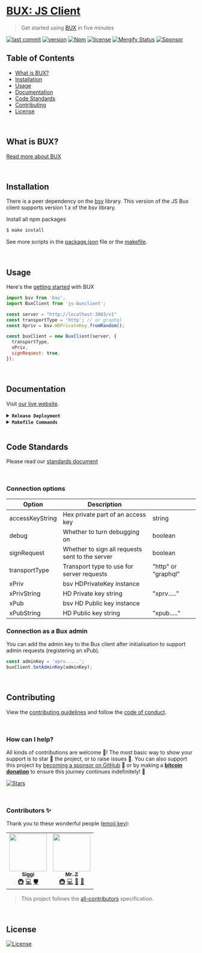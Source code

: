 # [BUX: JS Client](https://www.npmjs.com/package/@buxorg/js-buxclient)
> Get started using [BUX](https://getbux.io) in five minutes

[![last commit](https://img.shields.io/github/last-commit/BuxOrg/js-buxclient.svg?style=flat&v=2)](https://github.com/BuxOrg/js-buxclient/commits/master)
[![version](https://img.shields.io/github/release-pre/BuxOrg/js-buxclient.svg?style=flat&v=2)](https://github.com/BuxOrg/js-buxclient/releases)
[![Npm](https://img.shields.io/npm/v/@buxorg/js-buxclient?style=flat&v=2)](https://www.npmjs.com/package/@buxorg/js-buxclient)
[![license](https://img.shields.io/badge/license-Open%20BSV-brightgreen.svg?style=flat&v=2)](/LICENSE)
[![Mergify Status](https://img.shields.io/endpoint.svg?url=https://gh.mergify.io/badges/BuxOrg/js-buxclient&style=flat&v=2)](https://mergify.io)
[![Sponsor](https://img.shields.io/badge/sponsor-BuxOrg-181717.svg?logo=github&style=flat&v=2)](https://github.com/sponsors/BuxOrg)

## Table of Contents
- [What is BUX?](#what-is-bux)
- [Installation](#installation)
- [Usage](#usage)
- [Documentation](#documentation)
- [Code Standards](#code-standards)
- [Contributing](#contributing)
- [License](#license)

<br />

## What is BUX?
[Read more about BUX](https://getbux.io)

<br />

## Installation
There is a peer dependency on the [bsv](https://github.com/moneybutton/bsv/tree/bsv-legacy) library. This version of the JS Bux client
supports version 1.x of the bsv library.

Install all npm packages
```bash
$ make install
```

See more scripts in the [package.json](package.json) file or the [makefile](Makefile).

<br />

## Usage
Here's the [getting started](https://getbux.io) with BUX

```javascript
import bsv from 'bsv';
import BuxClient from 'js-buxclient';

const server = "http://localhost:3003/v1"
const transportType = 'http'; // or graphql
const Xpriv = bsv.HDPrivateKey.fromRandom();

const buxClient = new BuxClient(server, {
  transportType,
  xPriv,
  signRequest: true,
});
```

<br />

## Documentation
Visit [our live website](https://getbux.io).

<details>
<summary><strong><code>Release Deployment</code></strong></summary>
<br/>

[goreleaser](https://github.com/goreleaser/goreleaser) for easy binary or library deployment to Github and can be installed via: `brew install goreleaser`.

The [.goreleaser.yml](.goreleaser.yml) file is used to configure [goreleaser](https://github.com/goreleaser/goreleaser).

Use `make release-snap` to create a snapshot version of the release, and finally `make release` to ship to production.
</details>

<details>
<summary><strong><code>Makefile Commands</code></strong></summary>
<br/>

View all `makefile` commands
```shell script
make help
```

List of all current commands:
```text
audit                Checks for vulnerabilities in dependencies
clean                Remove previous builds and any test cache data
help                 Show this help message
install              Installs the dependencies for the package
outdated             Checks for outdated packages via npm
publish              Will publish the version to npm
release              Full production release (creates release in Github)
release              Run after releasing - deploy to npm
release-snap         Test the full release (build binaries)
release-test         Full production test release (everything except deploy)
replace-version      Replaces the version in HTML/JS (pre-deploy)
tag                  Generate a new tag and push (tag version=0.0.0)
tag-remove           Remove a tag if found (tag-remove version=0.0.0)
tag-update           Update an existing tag to current commit (tag-update version=0.0.0)
test                 Will run unit tests
```
</details>

<br />

## Code Standards
Please read our [standards document](.github/CODE_STANDARDS.md)

<br />

### Connection options

| Option          |  Description                                    |                     |
|-----------------|-------------------------------------------------|---------------------|
| accessKeyString | Hex private part of an access key               | string              |
| debug           | Whether to turn debugging on                    | boolean             |
| signRequest     | Whether to sign all requests sent to the server | boolean             |
| transportType   | Transport type to use for server requests       | "http" or "graphql" |
| xPriv           | bsv HDPrivateKey instance                       |                     |
| xPrivString     | HD Private key string                           | "xprv....."         |
| xPub            | bsv HD Public key instance                      |                     |
| xPubString      | HD Public key string                            | "xpub....."         |

### Connection as a Bux admin

You can add the admin key to the Bux client after initialisation to support admin requests (registering an xPub).

```javascript
const adminKey = 'xprv.....';
buxClient.SetAdminKey(adminKey);
```

<br />

## Contributing
View the [contributing guidelines](.github/CONTRIBUTING.md) and follow the [code of conduct](.github/CODE_OF_CONDUCT.md).

<br/>

### How can I help?
All kinds of contributions are welcome :raised_hands:!
The most basic way to show your support is to star :star2: the project, or to raise issues :speech_balloon:.
You can also support this project by [becoming a sponsor on GitHub](https://github.com/sponsors/BuxOrg) :clap:
or by making a [**bitcoin donation**](https://getbux.io/#sponsor?utm_source=github&utm_medium=sponsor-link&utm_campaign=js-buxclient&utm_term=js-buxclient&utm_content=js-buxclient) to ensure this journey continues indefinitely! :rocket:

[![Stars](https://img.shields.io/github/stars/BuxOrg/js-buxclient?label=Please%20like%20us&style=social&v=2)](https://github.com/BuxOrg/js-buxclient/stargazers)

<br/>

### Contributors ✨
Thank you to these wonderful people ([emoji key](https://allcontributors.org/docs/en/emoji-key)):

<!-- ALL-CONTRIBUTORS-LIST:START - Do not remove or modify this section -->
<!-- prettier-ignore-start -->
<!-- markdownlint-disable -->
<table>
  <tr>
    <td align="center"><a href="https://github.com/icellan"><img src="https://avatars.githubusercontent.com/u/4411176?v=4?s=100" width="100px;" alt=""/><br /><sub><b>Siggi</b></sub></a><br /><a href="#infra-icellan" title="Infrastructure (Hosting, Build-Tools, etc)">🚇</a> <a href="https://github.com/BuxOrg/js-buxclient/commits?author=icellan" title="Code">💻</a> <a href="#security-icellan" title="Security">🛡️</a></td>
    <td align="center"><a href="https://mrz1818.com"><img src="https://avatars.githubusercontent.com/u/3743002?v=4?s=100" width="100px;" alt=""/><br /><sub><b>Mr. Z</b></sub></a><br /><a href="#infra-mrz1836" title="Infrastructure (Hosting, Build-Tools, etc)">🚇</a> <a href="https://github.com/BuxOrg/js-buxclient/commits?author=mrz1836" title="Code">💻</a> <a href="#maintenance-mrz1836" title="Maintenance">🚧</a> <a href="#business-mrz1836" title="Business development">💼</a></td>
  </tr>
</table>

<!-- markdownlint-restore -->
<!-- prettier-ignore-end -->

<!-- ALL-CONTRIBUTORS-LIST:END -->

> This project follows the [all-contributors](https://github.com/all-contributors/all-contributors) specification.


<br />

## License
[![License](https://img.shields.io/badge/license-Open%20BSV-brightgreen.svg?style=flat&v=2)](/LICENSE)
